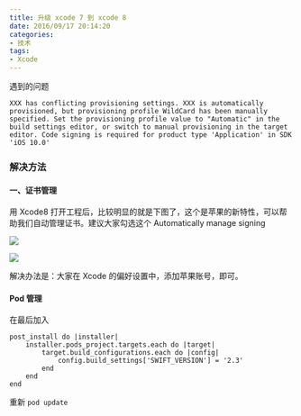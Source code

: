 ```yaml
---
title: 升级 xcode 7 到 xcode 8
date: 2016/09/17 20:14:20
categories:
- 技术
tags:
- Xcode
---
```


遇到的问题

```
XXX has conflicting provisioning settings. XXX is automatically provisioned, but provisioning profile WildCard has been manually specified. Set the provisioning profile value to "Automatic" in the build settings editor, or switch to manual provisioning in the target editor. Code signing is required for product type 'Application' in SDK 'iOS 10.0'
```

### 解决方法

#### 一、证书管理

用 Xcode8 打开工程后，比较明显的就是下图了，这个是苹果的新特性，可以帮助我们自动管理证书。建议大家勾选这个 Automatically manage signing

![](http://pics.naaln.com/blog/2019-01-14-32501.jpg-basicBlog)

![](http://pics.naaln.com/blog/2019-01-14-032503.jpg-basicBlog)

解决办法是：大家在 Xcode 的偏好设置中，添加苹果账号，即可。

#### Pod 管理

在最后加入

```
post_install do |installer|
    installer.pods_project.targets.each do |target|
        target.build_configurations.each do |config|
            config.build_settings['SWIFT_VERSION'] = '2.3'
        end
    end
end
```

重新 `pod update`
